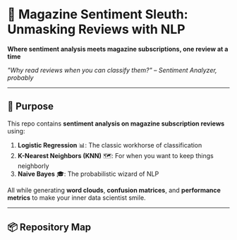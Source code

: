 # 📰 Magazine Sentiment Sleuth: Unmasking Reviews with NLP  
**Where sentiment analysis meets magazine subscriptions, one review at a time**  

*"Why read reviews when you can classify them?" – Sentiment Analyzer, probably*  

---

## 🎯 Purpose  
This repo contains **sentiment analysis on magazine subscription reviews** using:  
1. **Logistic Regression** 📊: The classic workhorse of classification  
2. **K-Nearest Neighbors (KNN)** 🗺️: For when you want to keep things neighborly  
3. **Naive Bayes** 🎓: The probabilistic wizard of NLP  

All while generating **word clouds**, **confusion matrices**, and **performance metrics** to make your inner data scientist smile.  

---

## 📦 Repository Map  
